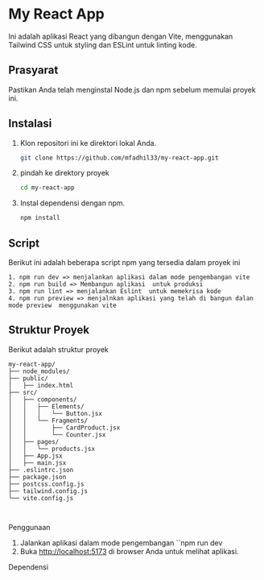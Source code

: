 # My React App

Ini adalah aplikasi React yang dibangun dengan Vite, menggunakan Tailwind CSS untuk styling dan ESLint untuk linting kode.

## Prasyarat

Pastikan Anda telah menginstal Node.js dan npm sebelum memulai proyek ini.

## Instalasi

1. Klon repositori ini ke direktori lokal Anda.
   ```sh
   git clone https://github.com/mfadhil33/my-react-app.git
   ```
2. pindah ke direktory proyek
   ```sh
   cd my-react-app
   ```
3. Instal dependensi dengan npm.
   ```sh
   npm install
   ```

## Script

Berikut ini adalah beberapa script npm yang tersedia dalam proyek ini

```
1. npm run dev => menjalankan aplikasi dalam mode pengembangan vite
2. npm run build => Membangun aplikasi  untuk produksi
3. npm run lint => menjalankan Eslint  untuk memekrisa kode
4. npm run preview => menjalnkan aplikasi yang telah di bangun dalan mode preview  menggunakan vite

```

## Struktur Proyek

Berikut adalah struktur proyek

```
my-react-app/
├── node_modules/
├── public/
│   ├── index.html
├── src/
│   ├── components/
│   │   ├── Elements/
│   │   │   └── Button.jsx
│   │   └── Fragments/
│   │       ├── CardProduct.jsx
│   │       └── Counter.jsx
│   ├── pages/
│   │   └── products.jsx
│   ├── App.jsx
│   ├── main.jsx
├── .eslintrc.json
├── package.json
├── postcss.config.js
├── tailwind.config.js
└── vite.config.js



```

Penggunaan

1. Jalankan aplikasi dalam mode pengembangan
   ``npm run dev
` `
2. Buka <http://localhost:5173> di browser Anda untuk melihat aplikasi.

Dependensi
